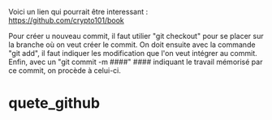 Voici un lien qui pourrait être interessant : https://github.com/crypto101/book

Pour créer u nouveau commit, il faut utilier "git checkout" pour se placer sur la branche où on veut créer le commit.
On doit ensuite avec la commande "git add", il faut indiquer les modification que l'on veut intégrer au commit.
Enfin, avec un "git commit -m ####" #### indiquant le travail mémorisé par ce commit, on procède à celui-ci.


# quete_github
